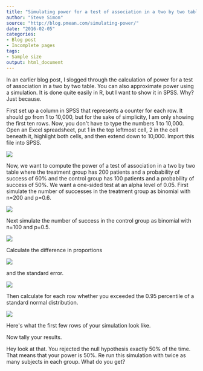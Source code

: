 ```yaml
---
title: "Simulating power for a test of association in a two by two table"
author: "Steve Simon"
source: "http://blog.pmean.com/simulating-power/"
date: "2016-02-05"
categories:
- Blog post
- Incomplete pages
tags:
- Sample size
output: html_document
---
```


In an earlier blog post, I slogged through the calculation of power for a test of association in a two by two table. You can also approximate power using a simulation. It is done quite easily in R, but I want to show it in SPSS. Why? Just because.

<!---More--->

First set up a column in SPSS that represents a counter for each row. It should go from 1 to 10,000, but for the sake of simplicity, I am only showing the first ten rows. Now, you don't have to type the numbers 1 to 10,000. Open an Excel spreadsheet, put 1 in the top leftmost cell, 2 in the cell beneath it, highlight both cells, and then extend down to 10,000. Import this file into SPSS.

![](http://www.pmean.com/new-images/16/simulating-power01.png)

Now, we want to compute the power of a test of association in a two by two table where the treatment group has 200 patients and a probability of success of 60% and the control group has 100 patients and a probability of success of 50%. We want a one-sided test at an alpha level of 0.05. First simulate the number of successes in the treatment group as binomial with n=200 and p=0.6.

![](http://www.pmean.com/new-images/16/simulating-power02.png)

Next simulate the number of success in the control group as binomial with n=100 and p=0.5.

![](http://www.pmean.com/new-images/16/simulating-power03.png)

Calculate the difference in proportions

![](http://www.pmean.com/new-images/16/simulating-power04.png)

and the standard error.

![](http://www.pmean.com/new-images/16/simulating-power05.png)

Then calculate for each row whether you exceeded the 0.95 percentile of a standard normal distribution.

![](http://www.pmean.com/new-images/16/simulating-power06.png)

Here's what the first few rows of your simulation look like.

Now tally your results.

Hey look at that. You rejected the null hypothesis exactly 50% of the time. That means that your power is 50%. Re run this simulation with twice as many subjects in each group. What do you get? 
